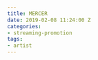 ```yaml
---
title: MERCER
date: 2019-02-08 11:24:00 Z
categories:
- streaming-promotion
tags:
- artist
---
```


